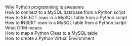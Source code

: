 Why Python programming is awesome  
How to connect to a MySQL database from a Python script  
How to SELECT rows in a MySQL table from a Python script  
How to INSERT rows in a MySQL table from a Python script  
What ORM means  
How to map a Python Class to a MySQL table  
How to create a Python Virtual Environment  
